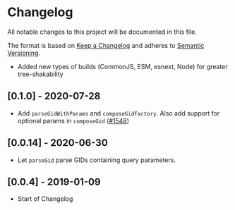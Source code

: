 # Changelog

All notable changes to this project will be documented in this file.

The format is based on [Keep a Changelog](http://keepachangelog.com/en/1.0.0/)
and adheres to [Semantic Versioning](http://semver.org/spec/v2.0.0.html).

<!-- ## [Unreleased] -->

- Added new types of builds (CommonJS, ESM, esnext, Node) for greater tree-shakability

## [0.1.0] - 2020-07-28

- Add `parseGidWithParams` and `composeGidFactory`. Also add support for optional params in `composeGid` ([#1548](https://github.com/Shopify/quilt/pull/1548))

## [0.0.14] - 2020-06-30

- Let `parseGid` parse GIDs containing query parameters.

## [0.0.4] - 2019-01-09

- Start of Changelog
